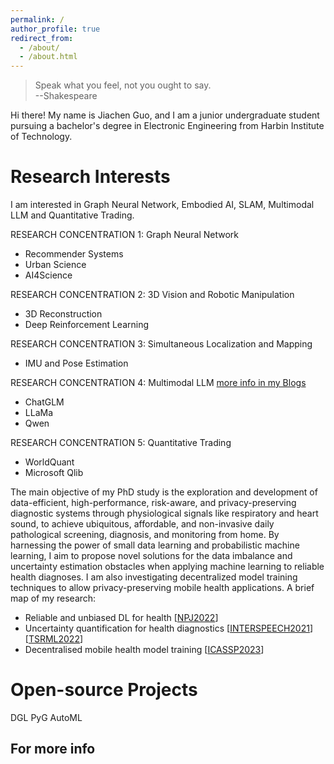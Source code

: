 ```yaml
---
permalink: /
author_profile: true
redirect_from: 
  - /about/
  - /about.html
---
```


>Speak what you feel, not you ought to say.\
>                                                 --Shakespeare
 
 
 
Hi there! My name is Jiachen Guo, and I am a junior undergraduate student pursuing a bachelor's degree in Electronic Engineering from Harbin Institute of Technology. 

Research Interests
======
I am interested in Graph Neural Network, Embodied AI, SLAM, Multimodal LLM and Quantitative Trading.

RESEARCH CONCENTRATION 1: Graph Neural Network 
* Recommender Systems
* Urban Science
* AI4Science

RESEARCH CONCENTRATION 2: 3D Vision and Robotic Manipulation
* 3D Reconstruction
* Deep Reinforcement Learning

RESEARCH CONCENTRATION 3: Simultaneous Localization and Mapping
* IMU and Pose Estimation

RESEARCH CONCENTRATION 4: Multimodal LLM [more info in my Blogs](https://multinet02.github.io/year-archive/)
* ChatGLM
* LLaMa
* Qwen

RESEARCH CONCENTRATION 5: Quantitative Trading
* WorldQuant 
* Microsoft Qlib

The main objective of my PhD study is the exploration and development of data-efficient, high-performance, risk-aware, and privacy-preserving diagnostic systems through physiological signals like respiratory and heart sound, to achieve ubiquitous, affordable, and non-invasive daily pathological screening, diagnosis, and monitoring from home. By harnessing the power of small data learning and probabilistic machine learning, I aim to propose novel solutions for the data imbalance and uncertainty estimation obstacles when applying machine learning to reliable health diagnoses. I am also investigating decentralized model training techniques to allow privacy-preserving mobile health applications. A brief map of my research:
  -  Reliable and unbiased DL for health [[NPJ2022](https://www.nature.com/articles/s41746-021-00553-x)] 
  -  Uncertainty quantification for health diagnostics [[INTERSPEECH2021](http://XTxiatong.github.io/files/InterSpeech2021_COVID_Ensemble.pdf)][[TSRML2022](https://openreview.net/forum?id=Nr1RDmAx-Qm)]
  -  Decentralised mobile health model training [[ICASSP2023](https://arxiv.org/abs/2303.07067)]

Open-source Projects
======
DGL
PyG
AutoML


For more info
------
